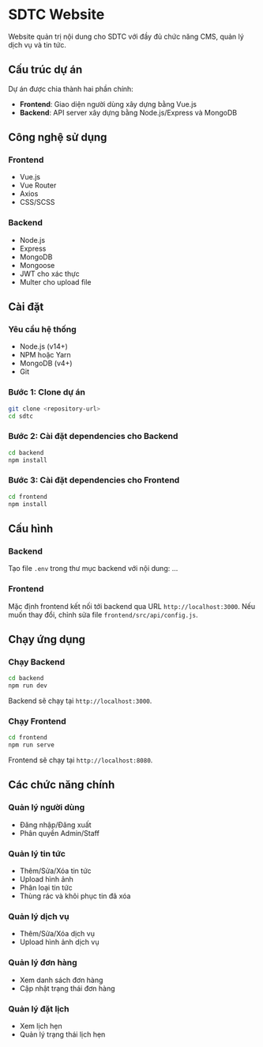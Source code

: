 # SDTC Website

Website quản trị nội dung cho SDTC với đầy đủ chức năng CMS, quản lý dịch vụ và tin tức.

## Cấu trúc dự án

Dự án được chia thành hai phần chính:
- **Frontend**: Giao diện người dùng xây dựng bằng Vue.js
- **Backend**: API server xây dựng bằng Node.js/Express và MongoDB

## Công nghệ sử dụng

### Frontend
- Vue.js
- Vue Router
- Axios
- CSS/SCSS

### Backend
- Node.js
- Express
- MongoDB
- Mongoose
- JWT cho xác thực
- Multer cho upload file

## Cài đặt

### Yêu cầu hệ thống
- Node.js (v14+)
- NPM hoặc Yarn
- MongoDB (v4+)
- Git

### Bước 1: Clone dự án
```bash
git clone <repository-url>
cd sdtc
```

### Bước 2: Cài đặt dependencies cho Backend
```bash
cd backend
npm install
```

### Bước 3: Cài đặt dependencies cho Frontend
```bash
cd frontend
npm install
```

## Cấu hình

### Backend
Tạo file `.env` trong thư mục backend với nội dung:
...


### Frontend
Mặc định frontend kết nối tới backend qua URL `http://localhost:3000`. Nếu muốn thay đổi, chỉnh sửa file `frontend/src/api/config.js`.

## Chạy ứng dụng

### Chạy Backend
```bash
cd backend
npm run dev
```
Backend sẽ chạy tại `http://localhost:3000`.

### Chạy Frontend
```bash
cd frontend
npm run serve
```
Frontend sẽ chạy tại `http://localhost:8080`.

## Các chức năng chính

### Quản lý người dùng
- Đăng nhập/Đăng xuất
- Phân quyền Admin/Staff

### Quản lý tin tức
- Thêm/Sửa/Xóa tin tức
- Upload hình ảnh
- Phân loại tin tức
- Thùng rác và khôi phục tin đã xóa

### Quản lý dịch vụ
- Thêm/Sửa/Xóa dịch vụ
- Upload hình ảnh dịch vụ

### Quản lý đơn hàng
- Xem danh sách đơn hàng
- Cập nhật trạng thái đơn hàng

### Quản lý đặt lịch
- Xem lịch hẹn
- Quản lý trạng thái lịch hẹn
